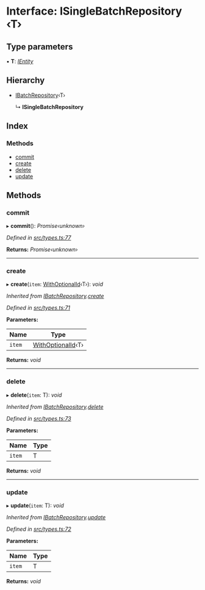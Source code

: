 
# Interface: ISingleBatchRepository ‹**T**›

## Type parameters

▪ **T**: *[IEntity](ientity.md)*

## Hierarchy

* [IBatchRepository](ibatchrepository.md)‹T›

  ↳ **ISingleBatchRepository**

## Index

### Methods

* [commit](isinglebatchrepository.md#commit)
* [create](isinglebatchrepository.md#create)
* [delete](isinglebatchrepository.md#delete)
* [update](isinglebatchrepository.md#update)

## Methods

###  commit

▸ **commit**(): *Promise‹unknown›*

*Defined in [src/types.ts:77](https://github.com/wovalle/fireorm/blob/ad1a9c5/src/types.ts#L77)*

**Returns:** *Promise‹unknown›*

___

###  create

▸ **create**(`item`: [WithOptionalId](../globals.md#withoptionalid)‹T›): *void*

*Inherited from [IBatchRepository](ibatchrepository.md).[create](ibatchrepository.md#create)*

*Defined in [src/types.ts:71](https://github.com/wovalle/fireorm/blob/ad1a9c5/src/types.ts#L71)*

**Parameters:**

Name | Type |
------ | ------ |
`item` | [WithOptionalId](../globals.md#withoptionalid)‹T› |

**Returns:** *void*

___

###  delete

▸ **delete**(`item`: T): *void*

*Inherited from [IBatchRepository](ibatchrepository.md).[delete](ibatchrepository.md#delete)*

*Defined in [src/types.ts:73](https://github.com/wovalle/fireorm/blob/ad1a9c5/src/types.ts#L73)*

**Parameters:**

Name | Type |
------ | ------ |
`item` | T |

**Returns:** *void*

___

###  update

▸ **update**(`item`: T): *void*

*Inherited from [IBatchRepository](ibatchrepository.md).[update](ibatchrepository.md#update)*

*Defined in [src/types.ts:72](https://github.com/wovalle/fireorm/blob/ad1a9c5/src/types.ts#L72)*

**Parameters:**

Name | Type |
------ | ------ |
`item` | T |

**Returns:** *void*
